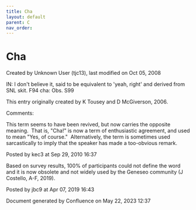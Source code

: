 ```yaml
---
title: Cha
layout: default
parent: C
nav_order:
---
```


# Cha

Created by  Unknown User (tjc13), last modified on Oct 05, 2008

IN: I don't believe it, said to be equivalent to 'yeah, right' and derived from SNL skit. F94 cha: Obs. S99

This entry originally created by K Tousey and D McGiverson, 2006.

Comments:

This term seems to have been revived, but now carries the opposite meaning.  That is, &quot;Cha!&quot; is now a term of enthusiastic agreement, and used to mean &quot;Yes, of course.&quot;  Alternatively, the term is sometimes used sarcastically to imply that the speaker has made a too-obvious remark.  

Posted by kec3 at Sep 29, 2010 16:37

Based on survey results, 100% of participants could not define the word and it is now obsolete and not widely used by the Geneseo community (J Costello, A-F, 2019).

Posted by jbc9 at Apr 07, 2019 16:43

Document generated by Confluence on May 22, 2023 12:37


